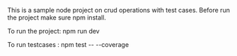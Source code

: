 This is a sample node project on crud operations with test cases.
Before run the project make sure npm install.

To run the project: npm run dev

To run testcases : npm test -- --coverage
